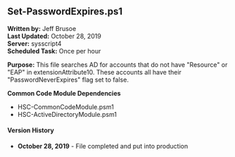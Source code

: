 ## Set-PasswordExpires.ps1

**Written by:** Jeff Brusoe<br>
**Last Updated:** October 28, 2019<br>
**Server:** sysscript4<br>
**Scheduled Task:** Once per hour<br>

**Purpose:** This file searches AD for accounts that do not have "Resource" or "EAP" in extensionAttribute10. These accounts all have their "PasswordNeverExpires" flag set to false.

**Common Code Module Dependencies**<br>
* HSC-CommonCodeModule.psm1
* HSC-ActiveDirectoryModule.psm1

#### Version History
* **October 28, 2019** - File completed and put into production

